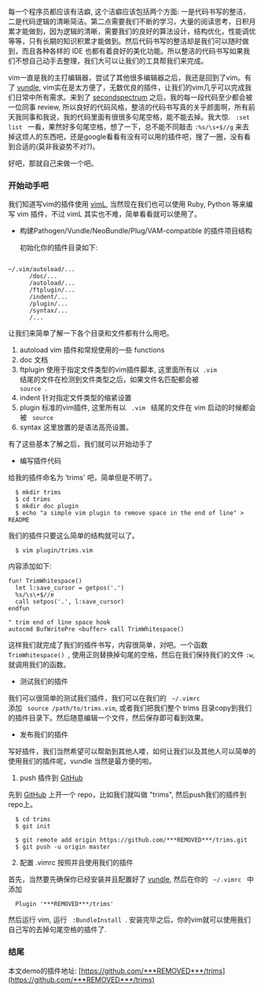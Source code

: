每一个程序员都应该有洁癖, 这个洁癖应该包括两个方面:
一是代码书写的整洁，二是代码逻辑的清晰简洁。第二点需要我们不断的学习，大量的阅读思考，日积月累才能做到，因为逻辑的清晰，需要我们的良好的算法设计，结构优化，性能调优等等，只有长期的知识积累才能做到。然后代码书写的整洁却是我们可以随时做到，而且各种各样的
IDE
也都有着良好的美化功能。所以整洁的代码书写如果我们不想自己动手去整理，我们大可以让我们的工具帮我们来完成。

vim一直是我的主打编辑器，尝试了其他很多编辑器之后，我还是回到了vim。有了
[vundle](https://github.com/VundleVim/Vundle.vim),
vim实在是太方便了，无数优良的插件，让我们的vim几乎可以完成我们日常中所有需求。来到了 [secondspectrum](secondspectrum.com)
之后，我的每一段代码至少都会被一位同事 review,
所以良好的代码风格，整洁的代码书写真的关乎颜面啊，所有前天我同事和我说，我的代码里面有很很多句尾空格，能不能去掉。我大惊.
<code> :set list </code>
一看，果然好多句尾空格，想了一下，总不能不同敲击 <code>:%s/\s+$//g</code> 来去掉这烦人的东西吧，还是google看看有没有可以用的插件吧，搜了一圈，没有看到合适的(莫非我姿势不对?)。

好吧，那就自己来做一个吧。

### 开始动手吧

我们知道写vim的插件使用
[vimL](https://en.wikipedia.org/wiki/Vim_(text_editor)&#35;Vim_script), 当然现在我们也可以使用 Ruby, Python 等来编写 vim 插件，不过 vimL 其实也不难，简单看看就可以使用了。

* 构建Pathogen/Vundle/NeoBundle/Plug/VAM-compatible 的插件项目结构

    初始化你的插件目录如下:

```

~/.vim/autoload/...
      /doc/...
      /autoload/...
      /ftplugin/...
      /indent/...
      /plugin/...
      /syntax/...
      /...

```

让我们来简单了解一下各个目录和文件都有什么用吧。

1. autoload
  vim 插件和常规使用的一些 functions
2. doc
  文档
3. ftplugin
  使用于指定文件类型的vim插件脚本, 这里面所有以<code> .vim </code> 结尾的文件在检测到文件类型之后，如果文件名匹配都会被 <code> source </code>.
4. indent
  针对指定文件类型的缩紧设置
5. plugin
  标准的vim插件, 这里所有以 <code> .vim </code> 结尾的文件在 vim 启动的时候都会被 <code> source </code>
6. syntax
  这里放置的是语法高亮设置。

有了这些基本了解之后，我们就可以开始动手了

* 编写插件代码

给我的插件命名为 ’trims' 吧，简单但是不明了。

```
  $ mkdir trims
  $ cd trims
  $ mkdir doc plugin
  $ echo "a simple vim plugin to remove space in the end of line" > README
```

我们的插件只要这么简单的结构就可以了。

```
  $ vim plugin/trims.vim
```

内容添加如下:

```
fun! TrimWhitespace()
  let l:save_cursor = getpos('.')
  %s/\s\+$//e
  call setpos('.', l:save_cursor)
endfun

" trim end of line space hook
autocmd BufWritePre <buffer> call TrimWhitespace()
```

这样我们就完成了我们的插件书写，内容很简单，对吧。一个函数 <code> TrimWhitespace() </code>, 使用正则替换掉句尾的空格，然后在我们保持我们的文件 <code>:w</code>, 就调用我们的函数。

* 测试我们的插件

我们可以很简单的测试我们插件，我们可以在我们的 <code> ~/.vimrc </code> 添加 <code> source /path/to/trims.vim</code>, 或者我们把我们整个 trims 目录copy到我们的插件目录下。然后随意编辑一个文件，然后保存即可看到效果。

* 发布我们的插件

写好插件，我们当然希望可以帮助到其他人喽，如何让我们以及其他人可以简单的使用我们的插件呢，vundle 当然是最方便的啦。

1. push 插件到 [GitHub](https://github.com)

  先到  [GitHub](https://github.com) 上开一个 repo，比如我们就叫做 "trims", 然后push我们的插件到repo上。

```
  $ cd trims
  $ git init

  $ git remote add origin https://github.com/***REMOVED***/trims.git
  $ git push -u origin master
```

2. 配置 .vimrc 按照并且使用我们的插件

首先，当然要先确保你已经安装并且配置好了
[vundle](https://github.com/VundleVim/Vundle.vim), 然后在你的 <code> ~/.vimrc </code> 中添加

```
  Plugin '***REMOVED***/trims'
```

然后运行 vim, 运行 <code> :BundleInstall </code>. 安装完毕之后，你的vim就可以使用我们自己写的去掉句尾空格的插件了.

### 结尾

本文demo的插件地址:
[https://github.com/***REMOVED***/trims](https://github.com/***REMOVED***/trims)
